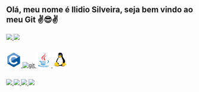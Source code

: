 ## Olá, meu nome é Ilidio Silveira, seja bem vindo ao meu Git ✌️😎✌️


<div>
  <a href="https://github.com/IlidioSilveira"> <img height="150px" src="https://github-readme-stats.vercel.app/api?username=IlidioSilveira&show_icons=true&theme=dracula&include_all_commits=true&count_private=true"/> <img height="120px" src="https://github-readme-stats.vercel.app/api/top-langs/?username=IlidioSilveira&layout=compact&langs_count=7&theme=dracula"/>
    </div>

  <div style="display: inline_block"><br>
<p align="left"> <a href="https://www.cprogramming.com/" target="_blank" rel="noreferrer"> <img src="https://raw.githubusercontent.com/devicons/devicon/master/icons/c/c-original.svg" alt="c" width="40" height="40"/> </a> <a href="https://git-scm.com/" target="_blank" rel="noreferrer"> <img src="https://www.vectorlogo.zone/logos/git-scm/git-scm-icon.svg" alt="git" width="40" height="40"/> </a> <a href="https://www.java.com" target="_blank" rel="noreferrer"> <img src="https://raw.githubusercontent.com/devicons/devicon/master/icons/java/java-original.svg" alt="java" width="40" height="40"/> </a> <a href="https://www.linux.org/" target="_blank" rel="noreferrer"> <img src="https://raw.githubusercontent.com/devicons/devicon/master/icons/linux/linux-original.svg" alt="linux" width="40" height="40"/> </a> </p>
</div>  

  ##
 
  
<a href = "https://twitter.com/devilidio">
  <img src="https://img.shields.io/badge/Twitter-1DA1F2?style=for-the-badge&logo=twitter&logoColor=white" target="_blank">  
</a>
  
  <a href="https://www.linkedin.com/in/ilidiosilveira/" target="_blank">
    <img src="https://img.shields.io/badge/-LinkedIn-%230077B5?style=for-the-badge&logo=linkedin&logoColor=white" target="_blank">
  </a> 
    
  <a href = "https://www.twitch.tv/ilidio">
    <img src="https://img.shields.io/badge/Twitch-9146FF?style=for-the-badge&logo=twitch&logoColor=white" target="_blank">  
  </a>  
    
  <a href = "https://dev.to/ilidiosilveira">
    <img src="https://img.shields.io/badge/dev.to-0A0A0A?style=for-the-badge&logo=devdotto&logoColor=white" target="_blank">  
  </a>  





